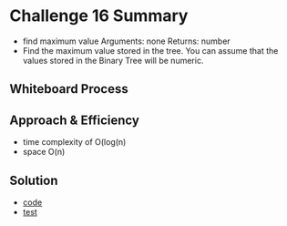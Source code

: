 # Challenge 16 Summary
- find maximum value
Arguments: none
Returns: number
- Find the maximum value stored in the tree. You can assume that the values stored in the Binary Tree will be numeric.
## Whiteboard Process


## Approach & Efficiency
- time complexity of O(log(n) 
- space O(n)

## Solution
- [code](../tree/tree.py)
- [test](../tests/test_tree.py)
